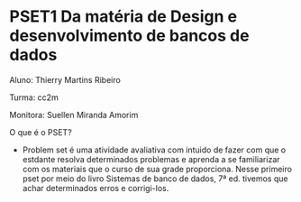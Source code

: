 # PSET1 Da matéria de Design e desenvolvimento de bancos de dados 



Aluno: Thierry Martins Ribeiro 


Turma: cc2m 


Monitora: Suellen Miranda Amorim


O que é o PSET? 
 - Problem set é uma atividade avaliativa com intuido de fazer com que o estdante resolva determinados problemas e aprenda a se familiarizar com os materiais que o curso de sua grade proporciona. Nesse primeiro pset por meio do livro Sistemas de banco de dados, 7ª ed. tivemos que achar determinados erros e corrigi-los.
